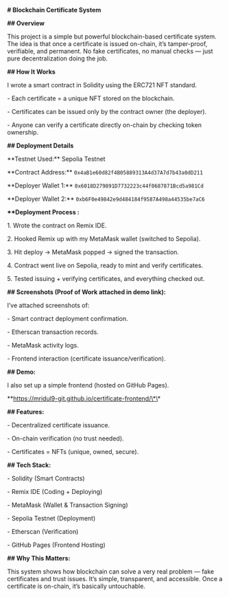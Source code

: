 **# Blockchain Certificate System**



**## Overview**

This project is a simple but powerful blockchain-based certificate system. The idea is that once a certificate is issued on-chain, it’s tamper-proof, verifiable, and permanent. No fake certificates, no manual checks — just pure decentralization doing the job.



**## How It Works**



I wrote a smart contract in Solidity using the ERC721 NFT standard.

\- Each certificate = a unique NFT stored on the blockchain.

\- Certificates can be issued only by the contract owner (the deployer).

\- Anyone can verify a certificate directly on-chain by checking token ownership.



**## Deployment Details**

\*\*Testnet Used:\*\* Sepolia Testnet  

\*\*Contract Address:\*\* `0x4aB1e60d82f4B05889313A4d37A7d7b43a0dD211`  

\*\*Deployer Wallet 1:\*\* `0x6018D279891D7732223c44f0687871Bcd5a981Cd`  

\*\*Deployer Wallet 2:\*\* `0xb6F0e49842e9d484184f9587A498a44535be7aC6`  



**\*\*Deployment Process :**



1\. Wrote the contract on Remix IDE.

2\. Hooked Remix up with my MetaMask wallet (switched to Sepolia).

3\. Hit deploy → MetaMask popped → signed the transaction.

4\. Contract went live on Sepolia, ready to mint and verify certificates.

5\. Tested issuing + verifying certificates, and everything checked out.



**## Screenshots (Proof of Work attached in demo link):**



I’ve attached screenshots of:  

\- Smart contract deployment confirmation.  

\- Etherscan transaction records.  

\- MetaMask activity logs.  

\- Frontend interaction (certificate issuance/verification).



**## Demo:**



I also set up a simple frontend  (hosted on GitHub Pages).  

\*\*https://mridul9-git.github.io/certificate-frontend/\*\*  



**## Features:**



\- Decentralized certificate issuance.  

\- On-chain verification (no trust needed).  

\- Certificates = NFTs (unique, owned, secure).



**## Tech Stack:**



\- Solidity (Smart Contracts)  

\- Remix IDE (Coding + Deploying)  

\- MetaMask (Wallet \& Transaction Signing)  

\- Sepolia Testnet (Deployment)  

\- Etherscan (Verification)  

\- GitHub Pages (Frontend Hosting)



**## Why This Matters:**



This system shows how blockchain can solve a very real problem — fake certificates and trust issues. It’s simple, transparent, and accessible. Once a certificate is on-chain, it’s basically untouchable.



